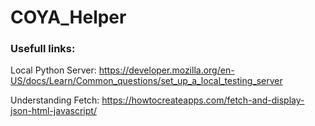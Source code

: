 # COYA_Helper









### Usefull links:

Local Python Server:
https://developer.mozilla.org/en-US/docs/Learn/Common_questions/set_up_a_local_testing_server

Understanding Fetch:
https://howtocreateapps.com/fetch-and-display-json-html-javascript/